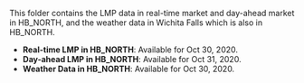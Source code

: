 This folder contains the LMP data in real-time market and day-ahead market in HB_NORTH, and the weather data in Wichita Falls which is also in HB_NORTH. 

- **Real-time LMP in HB_NORTH**: Available for Oct 30, 2020.
- **Day-ahead LMP in HB_NORTH**: Available for Oct 31, 2020.
- **Weather Data in HB_NORTH**: Available for Oct 30, 2020.